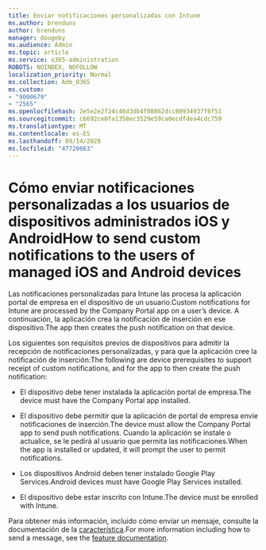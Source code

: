 ```yaml
---
title: Enviar notificaciones personalizadas con Intune
ms.author: brenduns
author: brenduns
manager: dougeby
ms.audience: Admin
ms.topic: article
ms.service: o365-administration
ROBOTS: NOINDEX, NOFOLLOW
localization_priority: Normal
ms.collection: Adm_O365
ms.custom:
- "9000679"
- "2565"
ms.openlocfilehash: 2e5e2e2f24c46d3db4f08862dcc80934937f6f51
ms.sourcegitcommit: c6692ce0fa1358ec3529e59ca0ecdfdea4cdc759
ms.translationtype: MT
ms.contentlocale: es-ES
ms.lasthandoff: 09/14/2020
ms.locfileid: "47720663"
---
```

# <a name="how-to-send-custom-notifications-to-the-users-of-managed-ios-and-android-devices"></a><span data-ttu-id="5081f-102">Cómo enviar notificaciones personalizadas a los usuarios de dispositivos administrados iOS y Android</span><span class="sxs-lookup"><span data-stu-id="5081f-102">How to send custom notifications to the users of managed iOS and Android devices</span></span>

<span data-ttu-id="5081f-103">Las notificaciones personalizadas para Intune las procesa la aplicación portal de empresa en el dispositivo de un usuario.</span><span class="sxs-lookup"><span data-stu-id="5081f-103">Custom notifications for Intune are processed by the Company Portal app on a user’s device.</span></span> <span data-ttu-id="5081f-104">A continuación, la aplicación crea la notificación de inserción en ese dispositivo.</span><span class="sxs-lookup"><span data-stu-id="5081f-104">The app then creates the push notification on that device.</span></span>

<span data-ttu-id="5081f-105">Los siguientes son requisitos previos de dispositivos para admitir la recepción de notificaciones personalizadas, y para que la aplicación cree la notificación de inserción:</span><span class="sxs-lookup"><span data-stu-id="5081f-105">The following are device prerequisites to support receipt of custom notifications, and for the app to then create the push notification:</span></span>

- <span data-ttu-id="5081f-106">El dispositivo debe tener instalada la aplicación portal de empresa.</span><span class="sxs-lookup"><span data-stu-id="5081f-106">The device must have the Company Portal app installed.</span></span>  

- <span data-ttu-id="5081f-107">El dispositivo debe permitir que la aplicación de portal de empresa envíe notificaciones de inserción.</span><span class="sxs-lookup"><span data-stu-id="5081f-107">The device must allow the Company Portal app to send push notifications.</span></span> <span data-ttu-id="5081f-108">Cuando la aplicación se instale o actualice, se le pedirá al usuario que permita las notificaciones.</span><span class="sxs-lookup"><span data-stu-id="5081f-108">When the app is installed or updated, it will prompt the user to permit notifications.</span></span>

- <span data-ttu-id="5081f-109">Los dispositivos Android deben tener instalado Google Play Services.</span><span class="sxs-lookup"><span data-stu-id="5081f-109">Android devices must have Google Play Services installed.</span></span>

- <span data-ttu-id="5081f-110">El dispositivo debe estar inscrito con Intune.</span><span class="sxs-lookup"><span data-stu-id="5081f-110">The device must be enrolled with Intune.</span></span>

<span data-ttu-id="5081f-111">Para obtener más información, incluido cómo enviar un mensaje, consulte la documentación de la [característica](https://docs.microsoft.com/intune/custom-notifications).</span><span class="sxs-lookup"><span data-stu-id="5081f-111">For more information including how to send a message, see the [feature documentation](https://docs.microsoft.com/intune/custom-notifications).</span></span>
